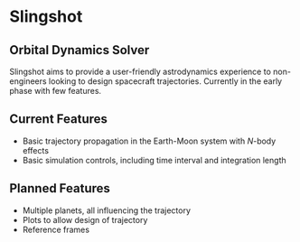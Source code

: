 # Slingshot
## Orbital Dynamics Solver

Slingshot aims to provide a user-friendly astrodynamics experience to non-engineers looking to design spacecraft trajectories. Currently in the early phase with few features.

## Current Features

- Basic trajectory propagation in the Earth-Moon system with _N_-body effects
- Basic simulation controls, including time interval and integration length

## Planned Features

- Multiple planets, all influencing the trajectory
- Plots to allow design of trajectory
- Reference frames
